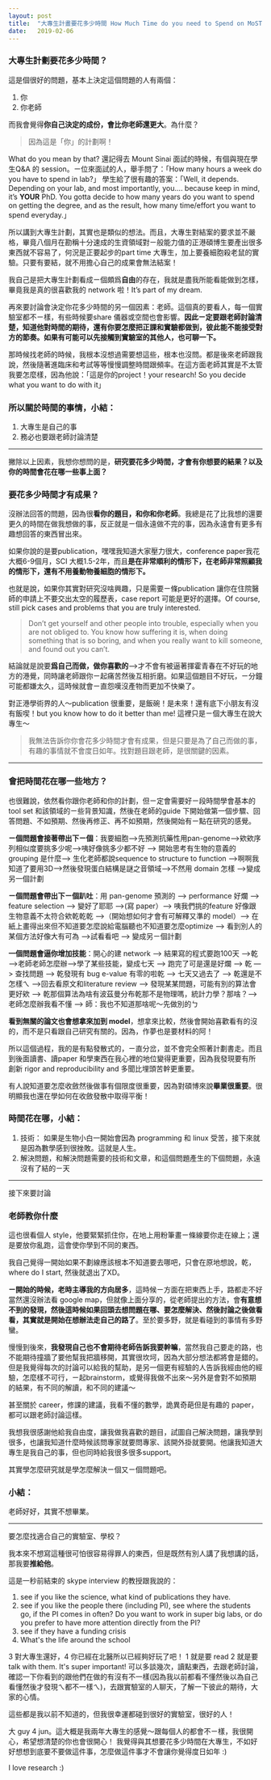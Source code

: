 ```yaml
---
layout: post
title:  "大專生計畫要花多少時間 How Much Time do you need to Spend on MoST Undergrad Grants?"
date:   2019-02-06
---
```


### 大專生計劃要花多少時間？

這是個很好的問題，基本上決定這個問題的人有兩個：
1. 你
2. 你老師

而我會覺得**你自己決定的成份，會比你老師還更大**。為什麼？

> 因為這是「你」的計劃啊！

What do you mean by that?
還記得去 Mount Sinai 面試的時候，有個與現在學生Q&A 的 session。ㄧ位來面試的人，舉手問了：「How many hours a week do you have to spend in lab?」
學生給了很有趣的答案：「Well, it depends. Depending on your lab, and most importantly, you.... because keep in mind, it’s **YOUR** PhD. You gotta decide to how many years do you want to spend on getting the degree, and as the result, how many time/effort you want to spend everyday.」

所以講到大專生計劃，其實也是類似的想法。而且，大專生對結案的要求並不嚴格，畢竟八個月在勘稱十分速成的生資領域對ㄧ般能力值的正港碩博生要產出很多東西就不容易了，何況是正要起步的part time 大專生，加上要養細胞殺老鼠的實驗。只要有要結，就不用擔心自己的成果會無法結案！

我自己是把大專生計劃看成ㄧ個頗爲**自由**的存在，我就是盡我所能看能做到怎樣，畢竟我是真的很喜歡我的 network 啦！It’s part of my dream.

再來要討論會決定你花多少時間的另一個因素：老師。這個真的要看人，每一個實驗室都不ㄧ樣，有些時候要share 儀器或空間也會影響。**因此ㄧ定要跟老師討論清楚，知道他對時間的期待，還有你要怎麼把正課和實驗都做到，彼此能不能接受對方的節奏。如果有可能可以先接觸到實驗室的其他人，也可聊一下。**

那時候找老師的時候，我根本沒想過需要想這些，根本也沒問。都是後來老師跟我說，然後隨著進臨床和考試等等慢慢調整時間跟頻率。在這方面老師其實是不太管我要怎麼樣，因為他說：「這是你的project！your research! So you decide what you want to do with it」

### 所以關於時間的事情，小結：
1. 大專生是自己的事
2. 務必也要跟老師討論清楚

------
撇除以上因素，我想你想問的是，**研究要花多少時間，才會有你想要的結果？**以及**你的時間會花在哪一些事上面？**

### 要花多少時間才有成果？

沒辦法回答的問題，因為很**看你的題目，和你和你老師**。我總是花了比我想的還要更久的時間在做我想做的事，反正就是ㄧ個永遠做不完的事，因為永遠會有更多有趣想回答的東西冒出來。

如果你說的是要publication，嘿嘿我知道大家壓力很大，conference paper我花大概6-9個月，SCI 大概1.5-2年，而且**是在非常順利的情形下，在老師非常照顧我的情形下，還有不用養動物養細胞的情形下。**

也就是說，如果你其實對研究沒啥興趣，只是需要ㄧ條publication 讓你在住院醫師的申請上不要交出太空的履歷表，case report 可能是更好的選擇。Of course, still pick cases and problems that you are truly interested.

> Don’t get yourself and other people into trouble, especially when you are not obliged to. You know how suffering it is, when doing something that is so boring, and when you really want to kill someone, and found out you can’t.

結論就是說要**爲自己而做，做你喜歡的**—>才不會有被逼著揮霍青春在不好玩的地方的港覺，同時讓老師跟你ㄧ起痛苦然後互相折磨。如果這個題目不好玩，ㄧ分鐘可能都嫌太久，這時候就會ㄧ直怨嘆沒產物而更加不快樂了。

對正港學術界的人～publication 很重要，是飯碗！是未來！還有底下小朋友有沒有飯喫！but you know how to do it better than me! 這裡只是ㄧ個大專生在說大專生～

> 我無法告訴你你會花多少時間才會有成果，但是只要是為了自己而做的事，有趣的事情就不會度日如年。找對題目跟老師，是很關鍵的因素。

------
### 會把時間花在哪一些地方？

也很難說，依然看你跟你老師和你的計劃，但ㄧ定會需要好ㄧ段時間學會基本的 tool set 和該領域的ㄧ些背景知識，然後在老師的guide 下開始做第一個步驟、回答問題、不如預期、然後再修正、再不如預期，然後開始有ㄧ點在研究的感覺。

**ㄧ個問題會接著帶出下ㄧ個**：我要細胞—>先預測抗藥性用pan-genome—>欸欸序列相似度要挑多少呢—>咦好像挑多少都不好 —> 開始思考有生物的意義的grouping 是什麼—> 生化老師都說sequence to structure to function —>啊啊我知道了要用3D—>然後發現蛋白結構是謎之音領域—>不然用 domain 怎樣 —>變成另一個計劃

**ㄧ個問題會帶出下ㄧ個趴吐**：用 pan-genome 預測的 —> performance 好爛 —> feature selection —> 變好了耶耶 —>(寫 paper）—> 咦我們挑的feature 好像跟生物意義不太符合欸乾乾乾 —>（開始想如何才會有可解釋又準的 model）—> 在紙上畫得出來但不知道要怎麼說給電腦聽也不知道要怎麼optimize —> 看到別人的某個方法好像大有可為 —>試看看吧 —> 變成另ㄧ個計劃

**一個問題會逼你增加技能**：開心的建 network —> 結果寫的程式要跑100天 —>乾—>老師老師怎麼辦—>學了某些技能，變成七天 —> 跑完了可是還是好爛 —> 乾 —> 查找問題 —> 乾發現有 bug e-value 有零的啦乾 —> 七天又過去了 —> 乾還是不怎樣ㄟ —>回去看原文和literature review —> 發現某某問題，可能有別的算法會更好欸 —> 乾那個算法為啥有波茲曼分布乾那不是物理嗎，統計力學？那啥？—> 老師怎麼辦我看不懂 —> 師：我也不知道那啥呢～先做別的ㄅ

**看到無關的論文也會想拿來加到 model**，想拿來比較，然後會開始喜歡看有的沒的，而不是只看跟自己研究有關的。因為，作夢也是要材料的阿！

所以這個過程，我的是有點發散式的，ㄧ直分岔，並不會完全照著計劃書走。而且到後面讀書、讀paper 和學東西在我心裡的地位變得更重要，因為我發現要有所創新 rigor and reproducibility and 多聞比埋頭苦幹更重要。

有人說知道要怎麼收斂然後做事有個限度很重要，因為對碩博來說**畢業很重要**。很明顯我也還在學如何在收斂發散中取得平衡！

### 時間花在哪，小結：
1. 技術： 如果是生物小白一開始會因為 programming 和 linux 受苦，接下來就是因為數學感到很挫敗。這就是人生。
2. 解決問題，和解決問題需要的技術和文章，和這個問題產生的下個問題，永遠沒有了結的ㄧ天
------
接下來要討論
### 老師教你什麼

這也很看個人 style，他要緊緊抓住你，在地上用粉筆畫ㄧ條線要你走在線上；還是要放你亂跑，這會使你學到不同的東西。

我自己覺得一開始如果不劃線應該根本不知道要去哪吧，只會在原地想說，乾，where do I start, 然後就退出了XD。

**ㄧ開始的時候，老時主導我的方向居多**，這時候ㄧ方面在把東西上手，路都走不好當然還沒辦法看 google map，但就像上面分享的，從老師提出的方法，會**有意想不到的發現，然後這時候如果回頭去想問題在哪、要怎麼解決、然後討論之後做看看，其實就是開始在想辦法走自己的路了**。至於要多野，就是看碰到的事情有多野蠻。

慢慢到後來，**我發現自己也不會期待老師告訴我要幹嘛**，當然我自己要走的路，也不能期待撞牆了要他幫我把牆移開，其實很坎坷，因為大部分想法都將會是錯的。但是我覺得每次的討論可以給我的幫助，是另一個更有經驗的人告訴我經由他的經驗，怎麼樣不可行，ㄧ起brainstorm，或覺得我做不出來～另外是會對不如預期的結果，有不同的解讀，和不同的建議～

甚至關於 career，修課的建議，我看不懂的數學，詭異奇葩但是有趣的 paper，都可以跟老師討論這樣。

我想我很感謝他給我自由度，讓我做我喜歡的題目，試圖自己解決問題，讓我學到很多，也讓我知道什麼時候該問專家就要問專家、該開外掛就要開。他讓我知道大專生是我自己的事，但也同時給我很多很多support。

其實學怎麼研究就是學怎麼解決ㄧ個又ㄧ個問題吧。

### 小結：
老師好好，其實不想畢業。

------
要怎麼找適合自己的實驗室、學校？

我本來不想寫這種很可怕很容易得罪人的東西，但是既然有別人講了我想講的話，那我要**推給他**。

這是一秒前結束的 skype interview 的教授跟我說的：
1. see if you like the science, what kind of publications they have. 
2. see if you like the people there (including PI), see where the students go, if the PI comes in often? Do you want to work in super big labs, or do you prefer to have more attention directly from the PI?
3. see if they have a funding crisis
4. What's the life around the school

3 對大專生還好，4 你已經在北醫所以已經夠好玩了吧！
1 就是要 read
2 就是要 talk with them. It's super important! 可以多談幾次，讀點東西，去跟老師討論，確認一下你看到的跟他們在做的有沒有不一樣(因為我以前都看不懂然後以為自己看懂然後才發現ㄟ都不一樣ㄟ)，去跟實驗室的人聊天，了解一下彼此的期待，大家的心情。

這些都是我以前不知道的，但我很幸運都碰到很好的實驗室，很好的人！

大 guy 4 jun。這大概是我兩年大專生的感覺～跟每個人的都會不ㄧ樣，我很開心，希望想清楚的你也會很開心！
我覺得與其想要花多少時間在大專生，不如好好想想到底要不要做這件事，怎麼做這件事才不會讓你覺得度日如年 :)

I love research :)


​